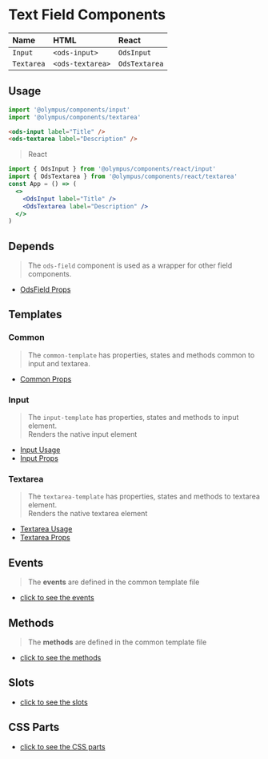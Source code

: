 # Text Field Components

| Name       | HTML             | React         |
| :--------- | :--------------- | :------------ |
| `Input`    | `<ods-input>`    | `OdsInput`    |
| `Textarea` | `<ods-textarea>` | `OdsTextarea` |

## Usage

```js
import '@olympus/components/input'
import '@olympus/components/textarea'
```

```html
<ods-input label="Title" />
<ods-textarea label="Description" />
```

> React

```jsx
import { OdsInput } from '@olympus/components/react/input'
import { OdsTextarea } from '@olympus/components/react/textarea'
const App = () => (
  <>
    <OdsInput label="Title" />
    <OdsTextarea label="Description" />
  </>
)
```

## Depends

> The `ods-field` component is used as a wrapper for other field components.

- [OdsField Props](../field/README.md)

## Templates

### Common

> The `common-template` has properties, states and methods common to input and textarea.

- [Common Props](./docs/common-props.md)

### Input

> The `input-template` has properties, states and methods to input element.<br />
> Renders the native input element

- [Input Usage](docs/input-usage.md)
- [Input Props](docs/input-props.md)


### Textarea

> The `textarea-template` has properties, states and methods to textarea element.<br />
> Renders the native textarea element

 - [Textarea Usage](docs/textarea-usage.md)
 - [Textarea Props](docs/textarea-props.md)


## Events

> The **events** are defined in the common template file

- [click to see the events](./docs/events.md)


## Methods

> The **methods** are defined in the common template file

- [click to see the methods](./docs/methods.md)

## Slots

- [click to see the slots](./docs/slots.md)

## CSS Parts

- [click to see the CSS parts](./docs/css-parts.md)
